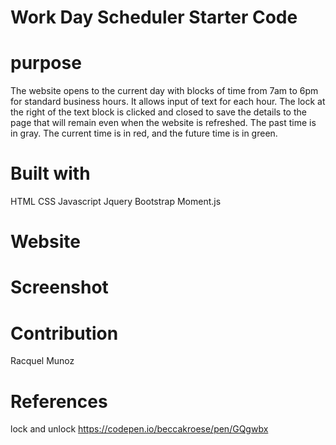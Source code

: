 # Work Day Scheduler Starter Code


# purpose 
The website opens to the current day with blocks of time from 7am to 6pm for standard business hours. It allows input of text for each hour.
The lock at the right of the text block is clicked and closed to save the details to the page that will remain
even when the website is refreshed. The past time is in gray. The current time is in red, and the future time is in green. 



# Built with 
HTML
CSS
Javascript
Jquery
Bootstrap
Moment.js

# Website 


# Screenshot


# Contribution 
Racquel Munoz


# References
lock and unlock 
https://codepen.io/beccakroese/pen/GQgwbx


